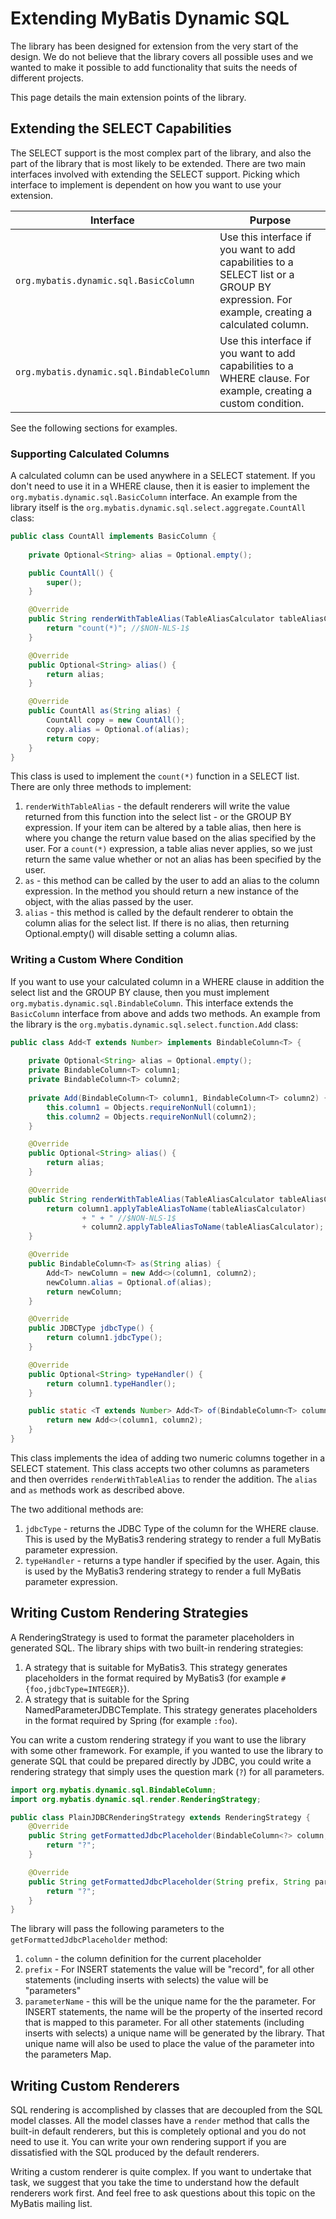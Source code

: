 # Extending MyBatis Dynamic SQL

The library has been designed for extension from the very start of the design.  We do not believe that the library covers all possible uses and we wanted to make it possible to add functionality that suits the needs of different projects.

This page details the main extension points of the library.

## Extending the SELECT Capabilities
The SELECT support is the most complex part of the library, and also the part of the library that is most likely to be extended.  There are two main interfaces involved with extending the SELECT support.  Picking which interface to implement is dependent on how you want to use your extension.

| Interface | Purpose|
|-----------|--------|
| `org.mybatis.dynamic.sql.BasicColumn` | Use this interface if you want to add capabilities to a SELECT list or a GROUP BY expression. For example, creating a calculated column. |
| `org.mybatis.dynamic.sql.BindableColumn` | Use this interface if you want to add capabilities to a WHERE clause. For example, creating a custom condition. |

See the following sections for examples.

### Supporting Calculated Columns

A calculated column can be used anywhere in a SELECT statement.  If you don't need to use it in a WHERE clause, then it is easier to implement the `org.mybatis.dynamic.sql.BasicColumn` interface.  An example from the library itself is the `org.mybatis.dynamic.sql.select.aggregate.CountAll` class:

```java
public class CountAll implements BasicColumn {
    
    private Optional<String> alias = Optional.empty();

    public CountAll() {
        super();
    }

    @Override
    public String renderWithTableAlias(TableAliasCalculator tableAliasCalculator) {
        return "count(*)"; //$NON-NLS-1$
    }

    @Override
    public Optional<String> alias() {
        return alias;
    }

    @Override
    public CountAll as(String alias) {
        CountAll copy = new CountAll();
        copy.alias = Optional.of(alias);
        return copy;
    }
}
```

This class is used to implement the `count(*)` function in a SELECT list.  There are only three methods to implement:

1. `renderWithTableAlias` - the default renderers will write the value returned from this function into the select list - or the GROUP BY expression.  If your item can be altered by a table alias, then here is where you change the return value based on the alias specified by the user.  For a `count(*)` expression, a table alias never applies, so we just return the same value whether or not an alias has been specified by the user.
2.  `as` - this method can be called by the user to add an alias to the column expression.  In the method you should return a new instance of the object, with the alias passed by the user.
3. `alias` - this method is called by the default renderer to obtain the column alias for the select list.  If there is no alias, then returning Optional.empty() will disable setting a column alias.

### Writing a Custom Where Condition

If you want to use your calculated column in a WHERE clause in addition the select list and the GROUP BY clause, then you must implement `org.mybatis.dynamic.sql.BindableColumn`.  This interface extends the `BasicColumn` interface from above and adds two methods.  An example from the library is the `org.mybatis.dynamic.sql.select.function.Add` class:

```java
public class Add<T extends Number> implements BindableColumn<T> {
    
    private Optional<String> alias = Optional.empty();
    private BindableColumn<T> column1;
    private BindableColumn<T> column2;
    
    private Add(BindableColumn<T> column1, BindableColumn<T> column2) {
        this.column1 = Objects.requireNonNull(column1);
        this.column2 = Objects.requireNonNull(column2);
    }

    @Override
    public Optional<String> alias() {
        return alias;
    }

    @Override
    public String renderWithTableAlias(TableAliasCalculator tableAliasCalculator) {
        return column1.applyTableAliasToName(tableAliasCalculator)
                + " + " //$NON-NLS-1$
                + column2.applyTableAliasToName(tableAliasCalculator);
    }

    @Override
    public BindableColumn<T> as(String alias) {
        Add<T> newColumn = new Add<>(column1, column2);
        newColumn.alias = Optional.of(alias);
        return newColumn;
    }

    @Override
    public JDBCType jdbcType() {
        return column1.jdbcType();
    }

    @Override
    public Optional<String> typeHandler() {
        return column1.typeHandler();
    }

    public static <T extends Number> Add<T> of(BindableColumn<T> column1, BindableColumn<T> column2) {
        return new Add<>(column1, column2);
    }
}
```

This class implements the idea of adding two numeric columns together in a SELECT statement.  This class accepts two other columns as parameters and then overrides `renderWithTableAlias` to render the addition.  The `alias` and `as` methods work as described above.

The two additional methods are:

1. `jdbcType` - returns the JDBC Type of the column for the WHERE clause.  This is used by the MyBatis3 rendering strategy to render a full MyBatis parameter expression.
2. `typeHandler` - returns a type handler if specified by the user.  Again, this is used by the MyBatis3 rendering strategy to render a full MyBatis parameter expression.  


## Writing Custom Rendering Strategies

A RenderingStrategy is used to format the parameter placeholders in generated SQL. The library ships with two built-in rendering strategies:

1. A strategy that is suitable for MyBatis3.  This strategy generates placeholders in the format required by MyBatis3 (for example `#{foo,jdbcType=INTEGER}`).
2. A strategy that is suitable for the Spring NamedParameterJDBCTemplate. This strategy generates placeholders in the format required by Spring (for example `:foo`).

You can write a custom rendering strategy if you want to use the library with some other framework.  For example, if you wanted to use the library to generate SQL that could be prepared directly by JDBC, you could write a rendering strategy that simply uses the question mark (`?`) for all parameters.

```java
import org.mybatis.dynamic.sql.BindableColumn;
import org.mybatis.dynamic.sql.render.RenderingStrategy;

public class PlainJDBCRenderingStrategy extends RenderingStrategy {
    @Override
    public String getFormattedJdbcPlaceholder(BindableColumn<?> column, String prefix, String parameterName) {
        return "?";
    }

    @Override
    public String getFormattedJdbcPlaceholder(String prefix, String parameterName) {
        return "?";
    }
}

```
The library will pass the following parameters to the `getFormattedJdbcPlaceholder` method:

1. `column` - the column definition for the current placeholder
2. `prefix` - For INSERT statements the value will be "record", for all other statements (including inserts with selects) the value will be "parameters"
3. `parameterName` - this will be the unique name for the the parameter.  For INSERT statements, the name will be the property of the inserted record that is mapped to this parameter.  For all other statements (including inserts with selects) a unique name will be generated by the library.  That unique name will also be used to place the value of the parameter into the parameters Map.

## Writing Custom Renderers

SQL rendering is accomplished by classes that are decoupled from the SQL model classes.  All the model classes have a `render` method that calls the built-in default renderers, but this is completely optional and you do not need to use it.  You can write your own rendering support if you are dissatisfied with the SQL produced by the default renderers.

Writing a custom renderer is quite complex.  If you want to undertake that task, we suggest that you take the time to understand how the default renderers work first.  And feel free to ask questions about this topic on the MyBatis mailing list.

